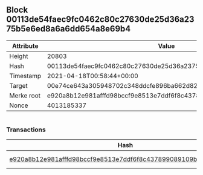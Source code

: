 ## Block 00113de54faec9fc0462c80c27630de25d36a2375b5e6ed8a6a6dd654a8e69b4

Attribute | Value
--- | ---
Height | 20803
Hash | 00113de54faec9fc0462c80c27630de25d36a2375b5e6ed8a6a6dd654a8e69b4
Timestamp | 2021-04-18T00:58:44+00:00
Target | 00e74ce643a305948702c348ddcfe896ba662d82c1a228faf4ad12250f07334e
Merke root | e920a8b12e981afffd98bccf9e8513e7ddf6f8c437899089109b29f84d54dd0e
Nonce | 4013185337

```

```

### Transactions

Hash | Amount
--- | ---
[e920a8b12e981afffd98bccf9e8513e7ddf6f8c437899089109b29f84d54dd0e](e920a8b12e981afffd98bccf9e8513e7ddf6f8c437899089109b29f84d54dd0e.md) | 10.00000000 SKEPTI 
